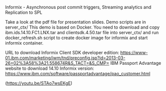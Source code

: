 Informix - Asynchronous post commit triggers, Streaming analytics and Replication to SPL

Take a look at the pdf file for presentation slides.
Demo scripts are in server_ctx/
This demo is based on Docker. You need to download and copy
ibm.ids.14.10.FC1.LNX.tar and clientsdk.4.50.tar file into server_ctx/ and run docker_refresh.sh script
to create docker image for informix and start informix container.

URL to download Informix Client SDK developer edition: https://www-01.ibm.com/marketing/iwm/tnd/preconfig.jsp?id=2013-03-26+02%3A58%3A21.558674R&S_TACT=&S_CMP=
IBM Passport Advantage website to download 14.10 Informix version: https://www.ibm.com/software/passportadvantage/pao_customer.html

(https://youtu.be/STAo7wsEKgE)

